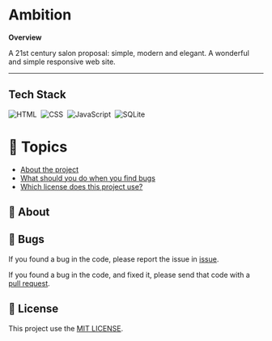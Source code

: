 # Ambition

**Overview**

A 21st century salon proposal: simple, modern and elegant. A wonderful and simple responsive web site.

---

## Tech Stack
![HTML](https://img.shields.io/badge/-HTML-05122A?style=flat&logo=HTML5)&nbsp;
![CSS](https://img.shields.io/badge/-CSS-05122A?style=flat&logo=CSS3&logoColor=1572B6)&nbsp;
![JavaScript](https://img.shields.io/badge/-JavaScript-05122A?style=flat&logo=javascript)&nbsp;
![SQLite](https://img.shields.io/badge/-SQLite-05122A?style=flat&logo=sqlite)&nbsp;

# :pushpin: Topics
<ul> 
  <li> <a href="#about"> About the project</a></li>
  <li> <a href="#bug">What should you do when you find bugs</a></li>
  <li> <a href="#license">Which license does this project use?</a></li>
</ul>



<h2 id="about"> 📗 About</h2>  
  
<h2 id="bug">🐛 Bugs</h2>

If you found a bug in the code, please report the issue in [issue](https://github.com/upALX/Ambition/issues).
  
If you found a bug in the code, and fixed it, please send that code with a [pull request](https://github.com/upALX/Ambition/pulls).

<h2 id="license"> 📕 License </h2> 

This project use the [MIT LICENSE](https://opensource.org/licenses/MIT).
